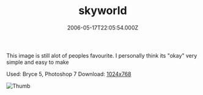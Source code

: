 ﻿---
coverImage: /images/fallback-post-header.png
date: '2006-05-17T22:05:54.000Z'
tags: []
title: skyworld
oldUrl: /art/skyworld
---

This image is still alot of peoples favourite. I personally think its "okay" very simple and easy to make

Used: Bryce 5, Photoshop 7
Download: [1024x768](https://www.mikecann.blog/Images/Art-Full/skyworld.jpg)

![Thumb](https://www.mikecann.blog/Images/Art-Thumbs/skyworld.gif "Thumb")
